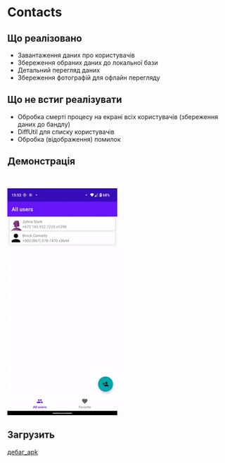 # Contacts

## Що реалізовано

- Завантаження даних про користувачів
- Збереження обраних даних до локальної бази
- Детальний перегляд даних
- Збереження фотографій для офлайн перегляду

## Що не встиг реалізувати

- Обробка смерті процесу на екрані всіх користувачів (збереження даних до бандлу)
- DiffUtil для списку користувачів
- Обробка (відображення) помилок

## Демонстрація

<br/>

<p align="left">
  <img src="description/demo.gif" width="250" title="Демо">
</p>

## Загрузить

[дебаг_apk](description/contacts-debug.apk)
<br/>
